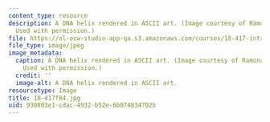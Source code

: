 ```yaml
---
content_type: resource
description: A DNA helix rendered in ASCII art. (Image courtesy of Ramona Saldamando.
  Used with permission.)
file: https://ol-ocw-studio-app-qa.s3.amazonaws.com/courses/18-417-introduction-to-computational-molecular-biology-fall-2004/930803e1cdac4932b52e6b074834702b_18-417f04.jpg
file_type: image/jpeg
image_metadata:
  caption: A DNA helix rendered in ASCII art. (Image courtesy of Ramona Saldamando.
    Used with permission.)
  credit: ''
  image-alt: A DNA helix rendered in ASCII art.
resourcetype: Image
title: 18-417f04.jpg
uid: 930803e1-cdac-4932-b52e-6b074834702b
---
```

